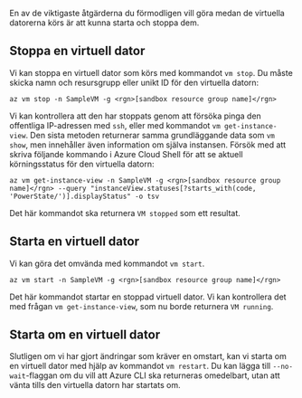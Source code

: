 En av de viktigaste åtgärderna du förmodligen vill göra medan de virtuella datorerna körs är att kunna starta och stoppa dem.

## <a name="stopping-a-vm"></a>Stoppa en virtuell dator

Vi kan stoppa en virtuell dator som körs med kommandot `vm stop`. Du måste skicka namn och resursgrupp eller unikt ID för den virtuella datorn:

```azurecli
az vm stop -n SampleVM -g <rgn>[sandbox resource group name]</rgn>
```

Vi kan kontrollera att den har stoppats genom att försöka pinga den offentliga IP-adressen med `ssh`, eller med kommandot `vm get-instance-view`. Den sista metoden returnerar samma grundläggande data som `vm show`, men innehåller även information om själva instansen. Försök med att skriva följande kommando i Azure Cloud Shell för att se aktuell körningsstatus för den virtuella datorn:

```azurecli
az vm get-instance-view -n SampleVM -g <rgn>[sandbox resource group name]</rgn> --query "instanceView.statuses[?starts_with(code, 'PowerState/')].displayStatus" -o tsv
```

Det här kommandot ska returnera `VM stopped` som ett resultat.

## <a name="starting-a-vm"></a>Starta en virtuell dator

Vi kan göra det omvända med kommandot `vm start`.

```azurecli
az vm start -n SampleVM -g <rgn>[sandbox resource group name]</rgn>
```

Det här kommandot startar en stoppad virtuell dator. Vi kan kontrollera det med frågan `vm get-instance-view`, som nu borde returnera `VM running`.

## <a name="restarting-a-vm"></a>Starta om en virtuell dator

Slutligen om vi har gjort ändringar som kräver en omstart, kan vi starta om en virtuell dator med hjälp av kommandot `vm restart`. Du kan lägga till `--no-wait`-flaggan om du vill att Azure CLI ska returneras omedelbart, utan att vänta tills den virtuella datorn har startats om.

